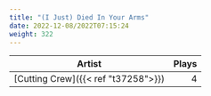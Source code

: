 ```yaml
---
title: "(I Just) Died In Your Arms"
date: 2022-12-08/2022T07:15:24
weight: 322
---
```




 Artist | Plays 
----- | -----:
[Cutting Crew]({{< ref "t37258">}}) | 4
